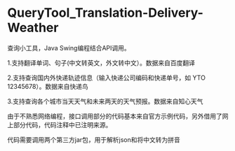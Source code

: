 # QueryTool_Translation-Delivery-Weather

查询小工具，Java Swing编程结合API调用。

1.支持翻译单词、句子(中文转英文，外文转中文）。数据来自百度翻译

2.支持查询国内外快递轨迹信息（输入快递公司编码和快递单号，如 YTO 12345678）。数据来自快递鸟

3.支持查询各个城市当天天气和未来两天的天气预报。数据来自知心天气

由于不熟悉网络编程，接口调用部分的代码基本来自官方示例代码，另外借用了网上部分代码，代码注释中已注明来源。

代码需要调用两个第三方jar包，用于解析json和将中文转为拼音
